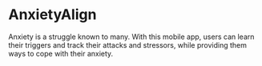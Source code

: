 # AnxietyAlign
Anxiety is a struggle known to many. With this mobile app, users can learn their triggers and track their attacks and stressors, while providing them ways to cope with their anxiety.
